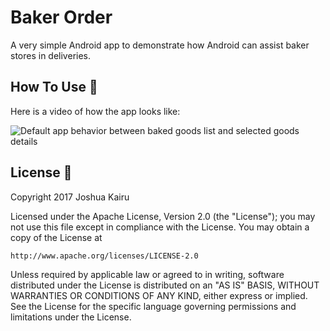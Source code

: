 # Baker Order

A very simple Android app to demonstrate how Android can assist baker stores in deliveries.

## How To Use :wrench:

Here is a video of how the app looks like:

![Default app behavior between baked goods list and selected goods details](/run/media/joshua/DATA/Documents/Coding/Android/AndroidStudioProjects/upwork/9-1-17-burkina-baking/screen-records/basic-functionality.gif) 

## License :lock_with_ink_pen:

Copyright 2017 Joshua Kairu

Licensed under the Apache License, Version 2.0 (the "License");
you may not use this file except in compliance with the License.
You may obtain a copy of the License at

    http://www.apache.org/licenses/LICENSE-2.0

Unless required by applicable law or agreed to in writing, software
distributed under the License is distributed on an "AS IS" BASIS,
WITHOUT WARRANTIES OR CONDITIONS OF ANY KIND, either express or implied.
See the License for the specific language governing permissions and
limitations under the License.